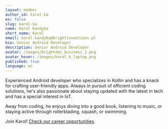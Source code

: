 ```yaml
---
layout: member
author_id: karol-ka
ex: false
slug: karol-ka
name: Karol Kandyba
short_name: Karol
email: karol.kandyba@brightinventions.pl
bio: Senior Android Developer
description: Senior Android Developer
avatar: /images/brightdev_business_2.png
avatar_hover: /images/karol_k_laptop.png
published: true
language: en
---
```

Experienced Android developer who specializes in Kotlin and has a knack for crafting user-friendly apps. Always in pursuit of efficient coding solutions, he's also passionate about staying updated with the latest in tech and has a special interest in IoT. 

Away from coding, he enjoys diving into a good book, listening to music, or staying active through rollerblading, squash, or swimming. 

Join Karol! [Check our career opportunities](https://brightinventions.pl/career).